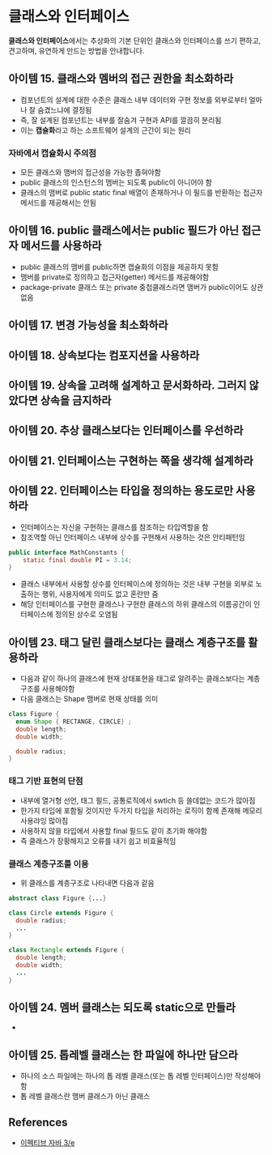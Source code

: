 # 클래스와 인터페이스

**클래스와 인터페이스**에서는 추상화의 기본 단위인 클래스와 인터페이스를 쓰기 편하고, 견고하며, 유연하게 만드는 방법을 안내합니다.

## 아이템 15. 클래스와 멤버의 접근 권한을 최소화하라

* 컴포넌트의 설계에 대한 수준은 클래스 내부 데이터와 구현 정보를 외부로부터 얼마나 잘 숨겼느냐에 결정됨
* 즉, 잘 설계된 컴포넌트는 내부를 잘숨겨 구현과 API를 깔끔히 분리됨
* 이는 **캡슐화**라고 하는 소프트웨어 설계의 근간이 되는 원리

### 자바에서 캡슐화시 주의점

* 모든 클래스와 맴버의 접근성을 가능한 좁혀야함
* public 클래스의 인스턴스의 맴버는 되도록 public이 아니어야 함
* 클래스의 맴버로 public static final 배열이 존재하거나 이 필드를 반환하는 접근자 메서드를 제공해서는 안됨

## 아이템 16. public 클래스에서는 public 필드가 아닌 접근자 메서드를 사용하라

* public 클래스의 맴버를 public하면 캡슐화의 이점을 제공하지 못함
* 맴버를 private로 정의하고 접근자(getter) 메서드를 제공해야함
* package-private 클래스 또는 private 중첩클래스라면 맴버가 public이어도 상관없음

## 아이템 17. 변경 가능성을 최소화하라

## 아이템 18. 상속보다는 컴포지션을 사용하라

## 아이템 19. 상속을 고려해 설계하고 문서화하라. 그러지 않았다면 상속을 금지하라

## 아이템 20. 추상 클래스보다는 인터페이스를 우선하라

## 아이템 21. 인터페이스는 구현하는 쪽을 생각해 설계하라

## 아이템 22. 인터페이스는 타입을 정의하는 용도로만 사용하라

* 인터페이스는 자신을 구현하는 클래스를 참조하는 타입역할을 함
* 참조역할 아닌 인터페이스 내부에 상수를 구현해서 사용하는 것은 안티패턴임

```java
public interface MathConstants {
    static final double PI = 3.14;
}
```

* 클래스 내부에서 사용할 상수를 인터페이스에 정의하는 것은 내부 구현을 외부로 노출하는 행위, 사용자에게 의미도 없고 혼란만 줌
* 해당 인터페이스를 구현한 클래스나 구현한 클래스의 하위 클래스의 이름공간이 인터페이스에 정의된 상수로 오염됨

## 아이템 23. 태그 달린 클래스보다는 클래스 계층구조를 활용하라

* 다음과 같이 하나의 클래스에 현재 상태표현을 태그로 알려주는 클래스보다는 계층구조를 사용해야함
* 다음 클래스는 Shape 맴버로 현재 상태를 의미

```java
class Figure {
  enum Shape { RECTANGE, CIRCLE} ;
  double length;
  double width;

  double radius;
}
```

### 태그 기반 표현의 단점

* 내부에 열거형 선언, 태그 필드, 공통로직에서 swtich 등 쓸데없는 코드가 많아짐
* 한가지 타입에 포함될 것이지만 두가지 타입을 처리하는 로직이 함께 존재해 메모리 사용랴잉 많아짐
* 사용하지 않을 타입에서 사용할 final 필드도 같이 초기화 해야함
* 즉 클래스가 장황해지고 오류를 내기 쉽고 비효율적임

### 클래스 계층구조를 이용

* 위 클래스를 계층구조로 나타내면 다음과 같음

```java
abstract class Figure {...}

class Circle extends Figure {
  double radius;
  ...
}

class Rectangle extends Figure {
  double length;
  double width;
  ...
}
```

## 아이템 24. 멤버 클래스는 되도록 static으로 만들라

* 

## 아이템 25. 톱레벨 클래스는 한 파일에 하나만 담으라

* 하나의 소스 파일에는 하나의 톱 레벨 클래스(또는 톱 레벨 인터페이스)만 작성해야함
* 톱 레벨 클래스란 맴버 클래스가 아닌 클래스

## References

* [이펙티브 자바 3/e](http://www.kyobobook.co.kr/product/detailViewKor.laf?ejkGb=KOR&mallGb=KOR&barcode=9788966262281&orderClick=LEA&Kc=)